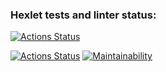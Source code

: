 ### Hexlet tests and linter status:
[![Actions Status](https://github.com/ustas201354/python-project-lvl1/workflows/makelint/badge.svg)](https://github.com/ustas201354/python-project-lvl1/actions)

[![Actions Status](https://github.com/ustas201354/python-project-lvl1/workflows/hexlet-check/badge.svg)](https://github.com/ustas201354/python-project-lvl1/actions)
[![Maintainability](https://api.codeclimate.com/v1/badges/7424184b94250fe81014/maintainability)](https://codeclimate.com/github/ustas201354/python-project-lvl1/maintainability)
